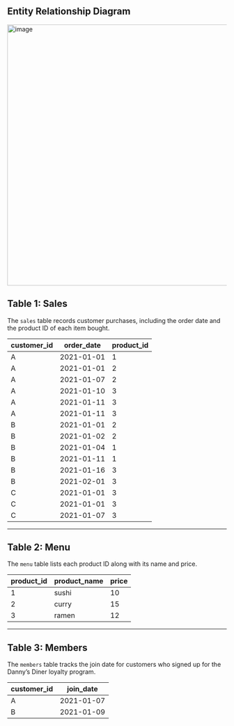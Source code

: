 ## Entity Relationship Diagram

<img src="https://github.com/user-attachments/assets/20c14550-cc0e-4758-a667-6cdc8e0f247d" alt="image" width="600"/>

## Table 1: Sales
The `sales` table records customer purchases, including the order date and the product ID of each item bought.

| customer_id | order_date | product_id |
|-------------|------------|------------|
| A | 2021-01-01 | 1 |
| A | 2021-01-01 | 2 |
| A | 2021-01-07 | 2 |
| A | 2021-01-10 | 3 |
| A | 2021-01-11 | 3 |
| A | 2021-01-11 | 3 |
| B | 2021-01-01 | 2 |
| B | 2021-01-02 | 2 |
| B | 2021-01-04 | 1 |
| B | 2021-01-11 | 1 |
| B | 2021-01-16 | 3 |
| B | 2021-02-01 | 3 |
| C | 2021-01-01 | 3 |
| C | 2021-01-01 | 3 |
| C | 2021-01-07 | 3 |

---

## Table 2: Menu
The `menu` table lists each product ID along with its name and price.

| product_id | product_name | price |
|------------|--------------|-------|
| 1 | sushi  | 10 |
| 2 | curry  | 15 |
| 3 | ramen  | 12 |

---

## Table 3: Members
The `members` table tracks the join date for customers who signed up for the Danny’s Diner loyalty program.

| customer_id | join_date  |
|-------------|------------|
| A | 2021-01-07 |
| B | 2021-01-09 |
